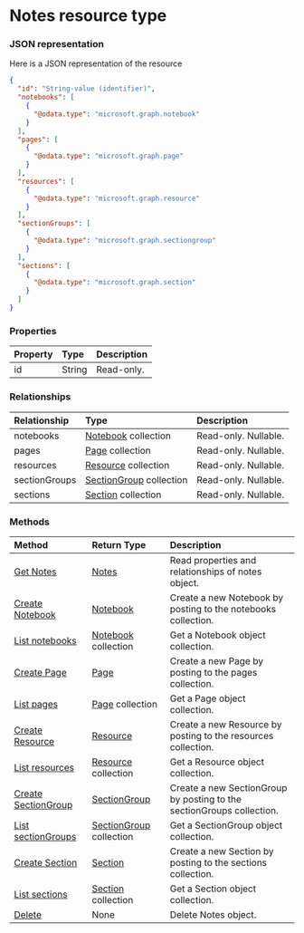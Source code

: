# Notes resource type



### JSON representation

Here is a JSON representation of the resource

<!-- {
  "blockType": "resource",
  "optionalProperties": [
    "notebooks",
    "pages",
    "resources",
    "sectionGroups",
    "sections"
  ],
  "@odata.type": "microsoft.graph.notes"
}-->

```json
{
  "id": "String-value (identifier)",
  "notebooks": [
    {
      "@odata.type": "microsoft.graph.notebook"
    }
  ],
  "pages": [
    {
      "@odata.type": "microsoft.graph.page"
    }
  ],
  "resources": [
    {
      "@odata.type": "microsoft.graph.resource"
    }
  ],
  "sectionGroups": [
    {
      "@odata.type": "microsoft.graph.sectiongroup"
    }
  ],
  "sections": [
    {
      "@odata.type": "microsoft.graph.section"
    }
  ]
}

```
### Properties
| Property	   | Type	|Description|
|:---------------|:--------|:----------|
|id|String| Read-only.|

### Relationships
| Relationship | Type	|Description|
|:---------------|:--------|:----------|
|notebooks|[Notebook](notebook.md) collection| Read-only. Nullable.|
|pages|[Page](page.md) collection| Read-only. Nullable.|
|resources|[Resource](resource.md) collection| Read-only. Nullable.|
|sectionGroups|[SectionGroup](sectiongroup.md) collection| Read-only. Nullable.|
|sections|[Section](section.md) collection| Read-only. Nullable.|

### Methods

| Method		   | Return Type	|Description|
|:---------------|:--------|:----------|
|[Get Notes](../api/notes_get.md) | [Notes](notes.md) |Read properties and relationships of notes object.|
|[Create Notebook](../api/notes_post_notebooks.md) |[Notebook](notebook.md)| Create a new Notebook by posting to the notebooks collection.|
|[List notebooks](../api/notes_list_notebooks.md) |[Notebook](notebook.md) collection| Get a Notebook object collection.|
|[Create Page](../api/notes_post_pages.md) |[Page](page.md)| Create a new Page by posting to the pages collection.|
|[List pages](../api/notes_list_pages.md) |[Page](page.md) collection| Get a Page object collection.|
|[Create Resource](../api/notes_post_resources.md) |[Resource](resource.md)| Create a new Resource by posting to the resources collection.|
|[List resources](../api/notes_list_resources.md) |[Resource](resource.md) collection| Get a Resource object collection.|
|[Create SectionGroup](../api/notes_post_sectiongroups.md) |[SectionGroup](sectiongroup.md)| Create a new SectionGroup by posting to the sectionGroups collection.|
|[List sectionGroups](../api/notes_list_sectiongroups.md) |[SectionGroup](sectiongroup.md) collection| Get a SectionGroup object collection.|
|[Create Section](../api/notes_post_sections.md) |[Section](section.md)| Create a new Section by posting to the sections collection.|
|[List sections](../api/notes_list_sections.md) |[Section](section.md) collection| Get a Section object collection.|
|[Delete](../api/notes_delete.md) | None |Delete Notes object. |

<!-- uuid: 8fcb5dbc-d5aa-4681-8e31-b001d5168d79
2015-10-25 14:57:30 UTC -->
<!-- {
  "type": "#page.annotation",
  "description": "Notes resource",
  "keywords": "",
  "section": "documentation",
  "tocPath": ""
}-->
